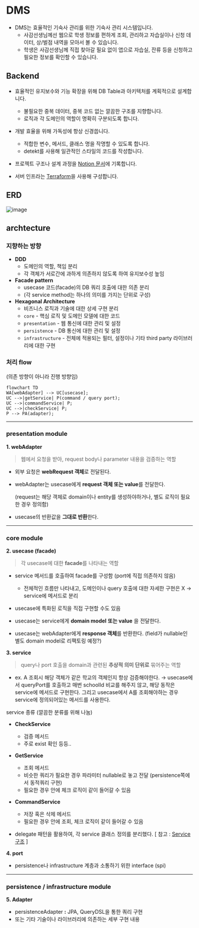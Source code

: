 # DMS

- DMS는 효율적인 기숙사 관리를 위한 기숙사 관리 시스템입니다.
    - 사감선생님께선 웹으로 학생 정보를 편하게 조회, 관리하고 자습실이나 신청 데이터, 상/벌점 내역을 모아서 볼 수 있습니다. 
    - 학생은 사감선생님께 직접 찾아갈 필요 없이 앱으로 자습실, 잔류 등을 신청하고 필요한 정보를 확인할 수 있습니다.

## Backend
 
- 효율적인 유지보수와 기능 확장을 위해 DB Table과 아키텍처를 계획적으로 설계합니다.
    - 불필요한 중복 데이터, 중복 코드 없는 깔끔한 구조를 지향합니다.
    - 로직과 각 도메인의 역할이 명확히 구분되도록 합니다.

- 개발 효율을 위해 가독성에 항상 신경씁니다.
    - 적합한 변수, 메서드, 클래스 명을 작명할 수 있도록 합니다. 
    - detekt를 사용해 일관적인 스타일의 코드를 작성합니다.
 
- 프로젝트 구조나 설계 과정을 [Notion 문서](https://teamaliens.notion.site/Backend-a22b46ceb5334b80a40af21b3506c1db)에 기록합니다.

- 서버 인프라는 [Terraform](https://github.com/team-aliens/dms-infrastructure)을 사용해 구성합니다.

## ERD

![image](https://github.com/team-aliens/DMS-Backend/assets/81006587/8ba0806b-69b3-43c2-ae3f-706263312298)

## archtecture

### 지향하는 방향

- **DDD**
    - 도메인의 역할, 책임 분리
    - 각 객체가 서로간에 과하게 의존하지 않도록 하여 유지보수성 높임
- **Facade pattern**
    - usecase 코드(facade)의 DB 쿼리 호출에 대한 의존 분리
    - (각 service method는 하나의 의미를 가지는 단위로 구성)
- **Hexagonal Architecture**
    - 비즈니스 로직과 기술에 대한 상세 구현 분리
    - `core` - 핵심 로직 및 도메인 모델에 대한 코드
    - `presentation` - 웹 통신에 대한 관리 및 설정
    - `persistence` - DB 통신에 대한 관리 및 설정
    - `infrastructure` - 전체에 적용되는 필터, 설정이나 기타 third party 라이브러리에 대한 구현

### 처리 flow

(의존 방향이 아니라 진행 방향임)

```mermaid
flowchart TD
WA[webAdapter] --> UC[usecase];
UC -->|getService| P(command / query port);
UC -->|commandService| P;
UC -->|checkService| P;
P --> PA(adapter);
```

---

### presentation module

**1. webAdapter** 
> 웹에서 요청을 받아, request body나 parameter 내용을 검증하는 역할

- 외부 요청은 **webRequest 객체**로 전달된다.
- webAdapter는 usecase에게 **request 객체 또는 value**를 전달한다.
    
    (request는 해당 객체로 domain이나 entity를 생성하야하거나, 별도 로직이 필요한 경우 정의함)
    
- usecase의 반환값을 **그대로 반환**한다.

---

### core module

**2. usecase (facade)**

> 각 usecase에 대한 **facade**를 나타내는 역할

- service 메서드를 호출하여 facade를 구성함 (port에 직접 의존하지 않음)
    - 전체적인 흐름만 나타내고, 도메인이나 query 호출에 대한 자세한 구현은 X → service에 메서드로 분리
- usecase에 특화된 로직을 직접 구현할 수도 있음

- usecase는 service에게 **domain model** **또는 value** 을 전달한다.
- usecase는 webAdapter에게 **response 객체**를 반환한다. (field가 nullable인 별도 domain model로 리팩토링 예정?)

**3. service**

> query나 port 호출을 domain과 관련된 **추상적 의미 단위로** 묶어주는 역할

- ex. A 조회시 해당 객체가 같은 학교의 객체인지 항상 검증해야한다.
    →  usecase에서 queryPort를 호출하고 매번 schoolId 비교를 해주지 않고, 해당 동작은 service에 메서드로 구현한다.
         그리고 usecase에서 A를 조회해야하는 경우 service에 정의되어있는 메서드를 사용한다.

service 종류 (깔끔한 분류를 위해 나눔)

- **CheckService**
    - 검증 메서드 
    - 주로 exist 확인 등등..
    
- **GetService**
    - 조회 메서드
    - 비슷한 쿼리가 필요한 경우 파라미터 nullable로 놓고 전달 (persistence쪽에서 동적쿼리 구현)
    - 필요한 경우 안에 체크 로직이 같이 들어갈 수 있음
    
- **CommandService**
    - 저장 혹은 삭제 메서드
    - 필요한 경우 안에 조회, 체크 로직이 같이 들어갈 수 있음

- delegate 패턴을 활용하여, 각 service 클래스 정의를 분리했다. [ 참고 : [Service 구조](https://www.notion.so/Service-9351a9ed1add4bc9a334e4d34c52984a?pvs=21) ]

**4. port**

- persistence나 infrastructure 계층과 소통하기 위한 interface (spi)

---

### persistence / infrastructure module

**5. Adapter**

- persistenceAdapter **:** JPA, QueryDSL을 통한 쿼리 구현
- 또는 기타 기술이나 라이브러리에 의존하는 세부 구현 내용

